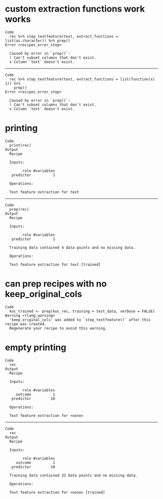 # custom extraction functions work works

    Code
      rec %>% step_textfeature(text, extract_functions = list(as.character)) %>% prep()
    Error <recipes_error_step>
      
      Caused by error in `prep()`:
      ! Can't subset columns that don't exist.
      x Column `text` doesn't exist.

---

    Code
      rec %>% step_textfeature(text, extract_functions = list(function(x) 1)) %>%
        prep()
    Error <recipes_error_step>
      
      Caused by error in `prep()`:
      ! Can't subset columns that don't exist.
      x Column `text` doesn't exist.

# printing

    Code
      print(rec)
    Output
      Recipe
      
      Inputs:
      
            role #variables
       predictor          1
      
      Operations:
      
      Text feature extraction for text

---

    Code
      prep(rec)
    Output
      Recipe
      
      Inputs:
      
            role #variables
       predictor          1
      
      Training data contained 4 data points and no missing data.
      
      Operations:
      
      Text feature extraction for text [trained]

# can prep recipes with no keep_original_cols

    Code
      koc_trained <- prep(koc_rec, training = test_data, verbose = FALSE)
    Warning <rlang_warning>
      'keep_original_cols' was added to `step_textfeature()` after this recipe was created.
      Regenerate your recipe to avoid this warning.

# empty printing

    Code
      rec
    Output
      Recipe
      
      Inputs:
      
            role #variables
         outcome          1
       predictor         10
      
      Operations:
      
      Text feature extraction for <none>

---

    Code
      rec
    Output
      Recipe
      
      Inputs:
      
            role #variables
         outcome          1
       predictor         10
      
      Training data contained 32 data points and no missing data.
      
      Operations:
      
      Text feature extraction for <none> [trained]

